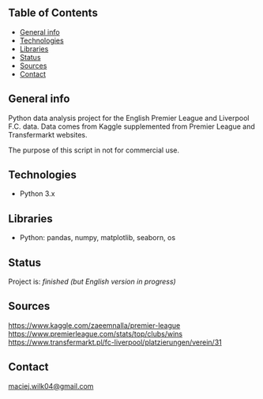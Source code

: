 ## Table of Contents
* [General info](#general-info)
* [Technologies](#technologies)
* [Libraries](#libraries)
* [Status](#status)
* [Sources](#sources)
* [Contact](#contact)

## General info

Python data analysis project for the English Premier League and Liverpool F.C. data. Data comes from Kaggle supplemented from Premier League and Transfermarkt websites.

The purpose of this script in not for commercial use.

## Technologies
* Python 3.x

## Libraries
* Python: pandas, numpy, matplotlib, seaborn, os

## Status
Project is: _finished (but English version in progress)_

## Sources
https://www.kaggle.com/zaeemnalla/premier-league
https://www.premierleague.com/stats/top/clubs/wins
https://www.transfermarkt.pl/fc-liverpool/platzierungen/verein/31

## Contact
maciej.wilk04@gmail.com
